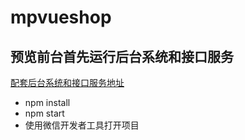 # mpvueshop

## 预览前台首先运行后台系统和接口服务

[配套后台系统和接口服务地址](https://github.com/xiaosadewo/708shopsystem)

- npm install
- npm start
- 使用微信开发者工具打开项目

